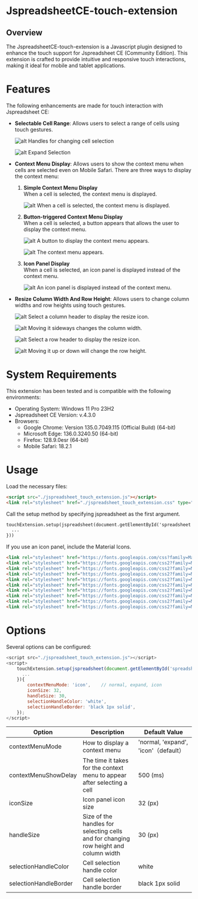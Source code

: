 # JspreadsheetCE-touch-extension
## Overview
The JspreadsheetCE-touch-extension is a Javascript plugin designed to enhance the touch support for Jspreadsheet CE (Community Edition). This extension is crafted to provide intuitive and responsive touch interactions, making it ideal for mobile and tablet applications.

# Features
The following enhancements are made for touch interaction with Jspreadsheet CE:
* **Selectable Cell Range**: Allows users to select a range of cells using touch gestures.

  ![alt Handles for changing cell selection](images/image1.png "Handles for changing cell selection")

  ![alt Expand Selection](images/image2.png "Expand Selection")

* **Context Menu Display**: Allows users to show the context menu when cells are selected even on Mobile Safari. There are three ways to display the context menu:
  1. **Simple Context Menu Display**  
   When a cell is selected, the context menu is displayed.

     ![alt When a cell is selected, the context menu is displayed.](images/image3.png "When a cell is selected, the context menu is displayed.")

  2. **Button-triggered Context Menu Display**  
   When a cell is selected, a button appears that allows the user to display the context menu.
  
     ![alt A button to display the context menu appears.](images/image4.png "A button to display the context menu appears.")

     ![alt The context menu appears.](images/image5.png "The context menu appears.")

  3. **Icon Panel Display**  
   When a cell is selected, an icon panel is displayed instead of the context menu.

     ![alt An icon panel is displayed instead of the context menu.](images/image6.png "An icon panel is displayed instead of the context menu.")

* **Resize Column Width And Row Height**: Allows users to change column widths and row heights using touch gestures.

  ![alt Select a column header to display the resize icon.](images/image7.png "Select a column header to display the resize icon.")

  ![alt Moving it sideways changes the column width.](images/image8.png "Moving it sideways changes the column width.")

  ![alt Select a row header to display the resize icon.](images/image9.png "Select a row header to display the resize icon.")

  ![alt Moving it up or down will change the row height.](images/image10.png "Moving it up or down will change the row height.")

# System Requirements
This extension has been tested and is compatible with the following environments:
* Operating System: Windows 11 Pro 23H2
* Jspreadsheet CE Version: v.4.3.0
* Browsers:
  * Google Chrome: Version 135.0.7049.115 (Official Build) (64-bit)
  * Microsoft Edge: 136.0.3240.50 (64-bit)
  * Firefox: 128.9.0esr (64-bit)
  * Mobile Safari: 18.2.1

# Usage
Load the necessary files:
```html
<script src="./jspreadsheet_touch_extension.js"></script>
<link rel="stylesheet" href="./jspreadsheet_touch_extension.css" type="text/css" />
```
Call the setup method by specifying jspreadsheet as the first argument.
```html
touchExtension.setup(jspreadsheet(document.getElementById('spreadsheet'), {
  ...
}))
```

If you use an icon panel, include the Material Icons.
```html
<link rel="stylesheet" href="https://fonts.googleapis.com/css?family=Material+Icons" />
<link rel="stylesheet" href="https://fonts.googleapis.com/css2?family=Material+Symbols+Outlined:opsz,wght,FILL,GRAD@20..48,100..700,0..1,-50..200&icon_names=add_column_left" />
<link rel="stylesheet" href="https://fonts.googleapis.com/css2?family=Material+Symbols+Outlined:opsz,wght,FILL,GRAD@20..48,100..700,0..1,-50..200&icon_names=add_column_right" />
<link rel="stylesheet" href="https://fonts.googleapis.com/css2?family=Material+Symbols+Outlined:opsz,wght,FILL,GRAD@20..48,100..700,0..1,-50..200&icon_names=cell_merge" />
<link rel="stylesheet" href="https://fonts.googleapis.com/css2?family=Material+Symbols+Outlined:opsz,wght,FILL,GRAD@20..48,100..700,0..1,-50..200&icon_names=edit_square" />
<link rel="stylesheet" href="https://fonts.googleapis.com/css2?family=Material+Symbols+Outlined:opsz,wght,FILL,GRAD@20..48,100..700,0..1,-50..200&icon_names=sort" />
<link rel="stylesheet" href="https://fonts.googleapis.com/css2?family=Material+Symbols+Outlined:opsz,wght,FILL,GRAD@20..48,100..700,0..1,-50..200&icon_names=segment" />
<link rel="stylesheet" href="https://fonts.googleapis.com/css2?family=Material+Symbols+Outlined:opsz,wght,FILL,GRAD@20..48,100..700,0..1,-50..200&icon_names=add_row_above" />
<link rel="stylesheet" href="https://fonts.googleapis.com/css2?family=Material+Symbols+Outlined:opsz,wght,FILL,GRAD@20..48,100..700,0..1,-50..200&icon_names=add_row_below" />
<link rel="stylesheet" href="https://fonts.googleapis.com/css2?family=Material+Symbols+Outlined:opsz,wght,FILL,GRAD@20..48,100..700,0..1,-50..200&icon_names=variable_remove" />
```

# Options
Several options can be configured:
```javascript
<script src="./jspreadsheet_touch_extension.js"></script>
<script>
	touchExtension.setup(jspreadsheet(document.getElementById('spreadsheet'), {
	  ...
	}){
		contextMenuMode: 'icon',	// normal, expand, icon
		iconSize: 32,
		handleSize: 30,
		selectionHandleColor: 'white',
		selectionHandleBorder: 'black 1px solid',
	});
</script>
```

| Option | Description | Default Value |
|----------|-------------|------|
| contextMenuMode | How to display a context menu | 'normal, 'expand', 'icon'（default） |
| contextMenuShowDelay | The time it takes for the context menu to appear after selecting a cell | 500 (ms) |
| iconSize | Icon panel icon size | 32 (px) |
| handleSize | Size of the handles for selecting cells and for changing row height and column width | 30 (px) |
| selectionHandleColor | Cell selection handle color | white |
| selectionHandleBorder | Cell selection handle border | black 1px solid |
